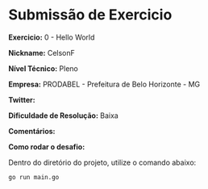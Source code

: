 # Submissão de Exercicio

**Exercicio:** 0 - Hello World

**Nickname:** CelsonF

**Nível Técnico:** Pleno

**Empresa:** PRODABEL - Prefeitura de Belo Horizonte - MG

**Twitter:**

**Dificuldade de Resolução:** Baixa

**Comentários:**

**Como rodar o desafio:**

Dentro do diretório do projeto, utilize o comando abaixo:

```bash
go run main.go
```
